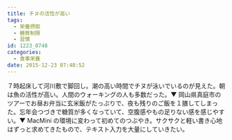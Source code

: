 ```yaml
---
title: チヌの活性が高い
tags:
  - 栄養摂取
  - 糖質制限
  - 習慣
id: 1223_0748
categories:
  - 食事栄養
date: 2015-12-23 07:48:52
---
```


７時起床して河川敷で脚回し。潮の高い時間でチヌが泳いでいるのが見えた。朝は魚の活性が高い。人間のウォーキングの人も多数だった。▼ 岡山県真庭市のツアーでお昼お弁当に玄米飯がたっぷりで、夜も残りのご飯を１膳してしまった。忘年会つづきで糖質が多くなっていて、空腹感やもの足りない感を感じやすい。▼ MacMini の環境に変わって初めてのつぶやき。サクサクと軽い書き心地はずっと求めてきたもので、テキスト入力を大量にしていきたい。